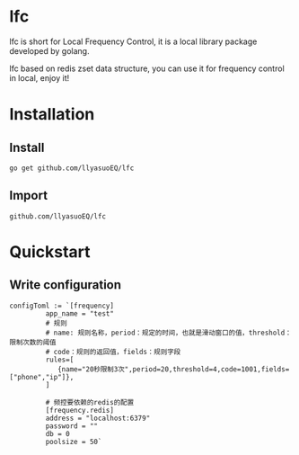 # lfc 
lfc is short for Local Frequency Control, it is a local library package developed by golang.

lfc based on redis zset data structure, you can use it for frequency control in local, enjoy it!

# Installation
## Install
````
go get github.com/llyasuoEQ/lfc
````

## Import
````
github.com/llyasuoEQ/lfc
````

# Quickstart

## Write configuration
````
configToml := `[frequency]
         app_name = "test"
         # 规则
         # name: 规则名称，period：规定的时间，也就是滑动窗口的值，threshold：限制次数的阈值
         # code：规则的返回值，fields：规则字段
         rules=[
            {name="20秒限制3次",period=20,threshold=4,code=1001,fields=["phone","ip"]},
         ]

         # 频控要依赖的redis的配置
         [frequency.redis]
         address = "localhost:6379"
         password = ""
         db = 0
         poolsize = 50`
````